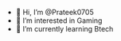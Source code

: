 - 👋 Hi, I’m @Prateek0705
- 👀 I’m interested in Gaming
- 🌱 I’m currently learning Btech 

<!---
Prateek0705/Prateek0705 is a ✨ special ✨ repository because its `README.md` (this file) appears on your GitHub profile.
You can click the Preview link to take a look at your changes.
--->
